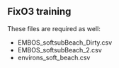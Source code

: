 ## FixO3 training

These files are required as well:

- EMBOS_softsubBeach_Dirty.csv
- EMBOS_softsubBeach_2.csv
- environs_soft_beach.csv
